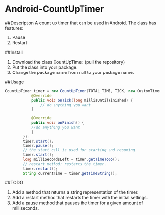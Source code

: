 # Android-CountUpTimer
##Description
A count up timer that can be used in Android. The class has features:
1. Pause
2. Restart

##Install
1. Download the class CountUpTimer. (pull the repository)
2. Put the class into your package.
3. Change the package name from null to your package name.

##Usage
```java
CountUpTimer timer = new CountUpTimer(TOTAL_TIME, TICK, new CustomTimer.TimerDelegate() {
            @Override
            public void onTick(long millisUntilFinished) {
                // do anything you want
            }

            @Override
            public void onFinish() {
            //do anything you want
            }
        });
        timer.start();
        timer.pause();
        // the start call is used for starting and resuming
        timer.start();
        long milliSecondsLeft = timer.getTimeToGo();
        // restart method: restarts the timer.
        timer.restart();
        String currentTime = timer.getTimeString();
```
##TODO
1. Add a method that returns a string representation of the timer.
2. Add a restart method that restarts the timer with the initial settings.
3. Add a pause method that pauses the timer for a given amount of milliseconds.
